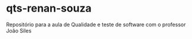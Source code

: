 # qts-renan-souza
Repositório para a aula de Qualidade e teste de software com o professor João Siles
